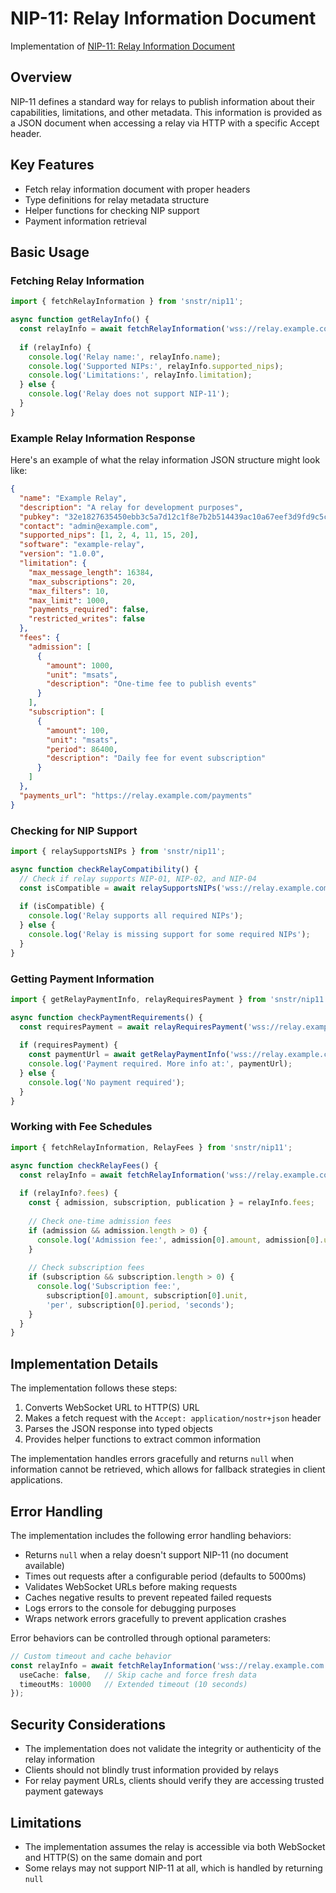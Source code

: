 # NIP-11: Relay Information Document

Implementation of [NIP-11: Relay Information Document](https://github.com/nostr-protocol/nips/blob/master/11.md)

## Overview

NIP-11 defines a standard way for relays to publish information about their capabilities, limitations, and other metadata. This information is provided as a JSON document when accessing a relay via HTTP with a specific Accept header.

## Key Features

- Fetch relay information document with proper headers
- Type definitions for relay metadata structure
- Helper functions for checking NIP support
- Payment information retrieval

## Basic Usage

### Fetching Relay Information

```typescript
import { fetchRelayInformation } from 'snstr/nip11';

async function getRelayInfo() {
  const relayInfo = await fetchRelayInformation('wss://relay.example.com');
  
  if (relayInfo) {
    console.log('Relay name:', relayInfo.name);
    console.log('Supported NIPs:', relayInfo.supported_nips);
    console.log('Limitations:', relayInfo.limitation);
  } else {
    console.log('Relay does not support NIP-11');
  }
}
```

### Example Relay Information Response

Here's an example of what the relay information JSON structure might look like:

```json
{
  "name": "Example Relay",
  "description": "A relay for development purposes",
  "pubkey": "32e1827635450ebb3c5a7d12c1f8e7b2b514439ac10a67eef3d9fd9c5c68e245",
  "contact": "admin@example.com",
  "supported_nips": [1, 2, 4, 11, 15, 20],
  "software": "example-relay",
  "version": "1.0.0",
  "limitation": {
    "max_message_length": 16384,
    "max_subscriptions": 20,
    "max_filters": 10, 
    "max_limit": 1000,
    "payments_required": false,
    "restricted_writes": false
  },
  "fees": {
    "admission": [
      {
        "amount": 1000,
        "unit": "msats",
        "description": "One-time fee to publish events"
      }
    ],
    "subscription": [
      {
        "amount": 100,
        "unit": "msats",
        "period": 86400,
        "description": "Daily fee for event subscription"
      }
    ]
  },
  "payments_url": "https://relay.example.com/payments"
}
```

### Checking for NIP Support

```typescript
import { relaySupportsNIPs } from 'snstr/nip11';

async function checkRelayCompatibility() {
  // Check if relay supports NIP-01, NIP-02, and NIP-04
  const isCompatible = await relaySupportsNIPs('wss://relay.example.com', [1, 2, 4]);
  
  if (isCompatible) {
    console.log('Relay supports all required NIPs');
  } else {
    console.log('Relay is missing support for some required NIPs');
  }
}
```

### Getting Payment Information

```typescript
import { getRelayPaymentInfo, relayRequiresPayment } from 'snstr/nip11';

async function checkPaymentRequirements() {
  const requiresPayment = await relayRequiresPayment('wss://relay.example.com');
  
  if (requiresPayment) {
    const paymentUrl = await getRelayPaymentInfo('wss://relay.example.com');
    console.log('Payment required. More info at:', paymentUrl);
  } else {
    console.log('No payment required');
  }
}
```

### Working with Fee Schedules

```typescript
import { fetchRelayInformation, RelayFees } from 'snstr/nip11';

async function checkRelayFees() {
  const relayInfo = await fetchRelayInformation('wss://relay.example.com');
  
  if (relayInfo?.fees) {
    const { admission, subscription, publication } = relayInfo.fees;
    
    // Check one-time admission fees
    if (admission && admission.length > 0) {
      console.log('Admission fee:', admission[0].amount, admission[0].unit);
    }
    
    // Check subscription fees
    if (subscription && subscription.length > 0) {
      console.log('Subscription fee:', 
        subscription[0].amount, subscription[0].unit, 
        'per', subscription[0].period, 'seconds');
    }
  }
}
```

## Implementation Details

The implementation follows these steps:

1. Converts WebSocket URL to HTTP(S) URL
2. Makes a fetch request with the `Accept: application/nostr+json` header
3. Parses the JSON response into typed objects
4. Provides helper functions to extract common information

The implementation handles errors gracefully and returns `null` when information cannot be retrieved, which allows for fallback strategies in client applications.

## Error Handling

The implementation includes the following error handling behaviors:

- Returns `null` when a relay doesn't support NIP-11 (no document available)
- Times out requests after a configurable period (defaults to 5000ms)
- Validates WebSocket URLs before making requests
- Caches negative results to prevent repeated failed requests
- Logs errors to the console for debugging purposes
- Wraps network errors gracefully to prevent application crashes

Error behaviors can be controlled through optional parameters:
```typescript
// Custom timeout and cache behavior
const relayInfo = await fetchRelayInformation('wss://relay.example.com', {
  useCache: false,   // Skip cache and force fresh data
  timeoutMs: 10000   // Extended timeout (10 seconds)
});
```

## Security Considerations

- The implementation does not validate the integrity or authenticity of the relay information
- Clients should not blindly trust information provided by relays
- For relay payment URLs, clients should verify they are accessing trusted payment gateways

## Limitations

- The implementation assumes the relay is accessible via both WebSocket and HTTP(S) on the same domain and port
- Some relays may not support NIP-11 at all, which is handled by returning `null` 